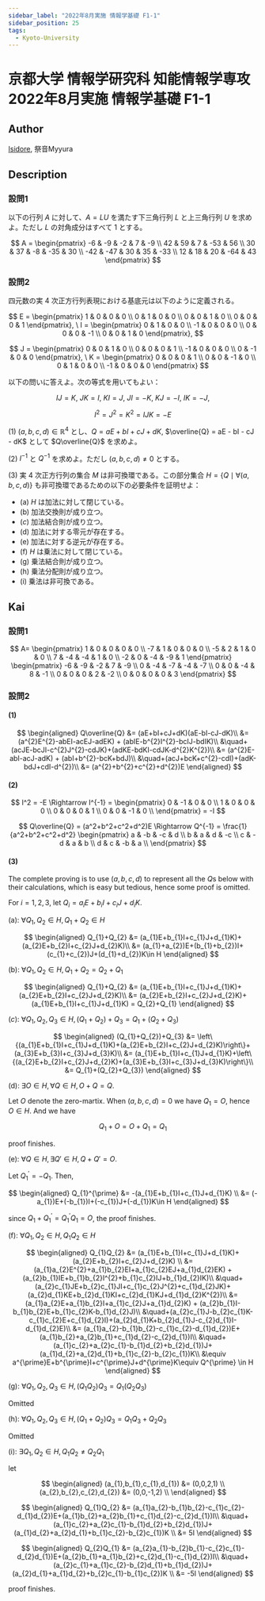 ```yaml
---
sidebar_label: "2022年8月実施 情報学基礎 F1-1"
sidebar_position: 25
tags:
  - Kyoto-University
---
```

# 京都大学 情報学研究科 知能情報学専攻 2022年8月実施 情報学基礎 F1-1

## **Author**
[Isidore](https://github.com/heacsing), 祭音Myyura

## **Description**
### 設問1
以下の行列 $A$ に対して、$A = LU$ を満たす下三角行列 $L$ と上三角行列 $U$ を求めよ。ただし $L$ の対角成分はすべて 1 とする。

$$
A = 
\begin{pmatrix}
  -6 & -9 & -2 & 7 & -9 \\
  42 & 59 & 7 & -53 & 56 \\
  30 & 37 & -8 & -35 & 30 \\
  -42 & -47 & 30 & 35 & -33 \\
  12 & 18 & 20 & -64 & 43
\end{pmatrix}
$$

### 設問2
四元数の実 4 次正方行列表現における基底元は以下のように定義される。

$$
E = 
\begin{pmatrix}
  1 & 0 & 0 & 0 \\
  0 & 1 & 0 & 0 \\
  0 & 0 & 1 & 0 \\
  0 & 0 & 0 & 1
\end{pmatrix}, \ 
I = 
\begin{pmatrix}
  0 & 1 & 0 & 0 \\
  -1 & 0 & 0 & 0 \\
  0 & 0 & 0 & -1 \\
  0 & 0 & 1 & 0
\end{pmatrix}, 
$$

$$
J = 
\begin{pmatrix}
  0 & 0 & 1 & 0 \\
  0 & 0 & 0 & 1 \\
  -1 & 0 & 0 & 0 \\
  0 & -1 & 0 & 0
\end{pmatrix}, \ 
K = 
\begin{pmatrix}
  0 & 0 & 0 & 1 \\
  0 & 0 & -1 & 0 \\
  0 & 1 & 0 & 0 \\
  -1 & 0 & 0 & 0
\end{pmatrix}
$$

以下の問いに答えよ。次の等式を用いてもよい：

$$
IJ = K, \  JK = I, \  KI = J, \  JI = -K, \  KJ = -I, \  IK = -J,
$$

$$
I^2 = J^2 = K^2 = IJK = -E
$$

(1) $(a, b, c, d) \in \mathbb{R}^4$ とし、$Q = aE + bI + cJ + dK$, $\overline{Q} = aE - bI - cJ - dK$ として $Q\overline{Q}$ を求めよ。

(2) $I^{-1}$ と $Q^{-1}$ を求めよ。ただし $(a, b, c, d) \neq 0$ とする。

(3) 実 4 次正方行列の集合 $M$ は非可換環である。この部分集合 $H = \{Q \mid \forall(a, b, c, d)\}$ も非可換環であるための以下の必要条件を証明せよ：
   - (a) $H$ は加法に対して閉じている。
   - (b) 加法交換則が成り立つ。
   - ($c$) 加法結合則が成り立つ。
   - (d) 加法に対する零元が存在する。
   - (e) 加法に対する逆元が存在する。
   - (f) $H$ は乗法に対して閉じている。
   - (g) 乗法結合則が成り立つ。
   - (h) 乗法分配則が成り立つ。
   - (i) 乗法は非可換である。

## **Kai**
### 設問1

$$
A=
\begin{pmatrix}
    1 & 0 & 0 & 0 & 0 \\
    -7 & 1 & 0 & 0 & 0 \\
    -5 & 2 & 1 & 0 & 0 \\
    7 & -4 & -4 & 1 & 0 \\
    -2 & 0 & -4 & -9 & 1
\end{pmatrix}
\begin{pmatrix}
    -6 & -9 & -2 & 7 & -9 \\ 
    0 & -4 & -7 & -4 & -7 \\ 
    0 & 0 & -4 & 8 & -1 \\
    0 & 0 & 0 & 2 & -2 \\
    0 & 0 & 0 & 0 & 3 
\end{pmatrix}
$$

### 設問2
#### (1)

$$
\begin{aligned}
Q\overline{Q} &= (aE+bI+cJ+dK)(aE-bI-cJ-dK)\\
&= (a^{2}E^{2}-abEI-acEJ-adEK) + (abIE-b^{2}I^{2}-bcIJ-bdIK)\\
&\quad+(acJE-bcJI-c^{2}J^{2}-cdJK)+(adKE-bdKI-cdJK-d^{2}K^{2})\\
&= (a^{2}E-abI-acJ-adK) + (abI+b^{2}-bcK+bdJ)\\
&\quad+(acJ+bcK+c^{2}-cdI)+(adK-bdJ+cdI-d^{2})\\
&= (a^{2}+b^{2}+c^{2}+d^{2})E
\end{aligned}
$$

#### (2)

$$
I^2 = -E \Rightarrow I^{-1} = 
\begin{pmatrix}
    0 & -1 & 0 & 0 \\
    1 & 0 & 0 & 0 \\
    0 & 0 & 0 & 1 \\
    0 & 0 & -1 & 0 \\
\end{pmatrix}
= -I
$$

$$
Q\overline{Q} = (a^2+b^2+c^2+d^2)E \Rightarrow Q^{-1} = \frac{1}{a^2+b^2+c^2+d^2}
\begin{pmatrix}
    a & -b & -c & d \\
    b & a & d & -c \\
    c & -d & a & b \\
    d & c & -b & a \\
\end{pmatrix}
$$

#### (3)
The complete proving is to use $(a, b, c, d)$ to represent all the $Q$s below with their calculations, which is easy but tedious, hence some proof is omitted.

For $i = 1,2,3$, let $Q_{i} = a_{i}E+b_{i}I+c_{i}J+d_{i}K$.

(a): $\forall Q_1, Q_2 \in H, Q_1 + Q_2 \in H$

$$
\begin{aligned}
Q_{1}+Q_{2} &= (a_{1}E+b_{1}I+c_{1}J+d_{1}K)+(a_{2}E+b_{2}I+c_{2}J+d_{2}K)\\
&= (a_{1}+a_{2})E+(b_{1}+b_{2})I+(c_{1}+c_{2})J+(d_{1}+d_{2})K\in H
\end{aligned}
$$

(b): $\forall Q_1, Q_2 \in H, Q_1 + Q_2 = Q_2 + Q_1$

$$
\begin{aligned}
Q_{1}+Q_{2} &= (a_{1}E+b_{1}I+c_{1}J+d_{1}K)+(a_{2}E+b_{2}I+c_{2}J+d_{2}K)\\
&= (a_{2}E+b_{2}I+c_{2}J+d_{2}K)+(a_{1}E+b_{1}I+c_{1}J+d_{1}K) = Q_{2}+Q_{1}
\end{aligned}
$$

($c$): $\forall Q_1, Q_2, Q_3 \in H, (Q_1 + Q_2) + Q_3 = Q_1 + (Q_2 + Q_3)$

$$
\begin{aligned}
(Q_{1}+Q_{2})+Q_{3} &= \left\{(a_{1}E+b_{1}I+c_{1}J+d_{1}K)+(a_{2}E+b_{2}I+c_{2}J+d_{2}K)\right\}+(a_{3}E+b_{3}I+c_{3}J+d_{3}K)\\
&= (a_{1}E+b_{1}I+c_{1}J+d_{1}K)+\left\{(a_{2}E+b_{2}I+c_{2}J+d_{2}K)+(a_{3}E+b_{3}I+c_{3}J+d_{3}K)\right\}\\
&= Q_{1}+(Q_{2}+Q_{3})
\end{aligned}
$$

(d): $\exists O \in H,  \forall Q \in H, O + Q = Q$.

Let $O$ denote the zero-martix. When $(a, b, c, d) = 0$ we have $Q_1 = O$, hence $O \in H$. And we have

$$
Q_{1}+O = O+Q_{1} = Q_{1}
$$

proof finishes.

(e): $\forall Q \in H, \exists Q' \in H,  Q + Q' = O$.

Let $Q_{1}^{\prime}=-Q_{1}$. Then,

$$
\begin{aligned}
Q_{1}^{\prime} &= -(a_{1}E+b_{1}I+c_{1}J+d_{1}K) \\
&= (-a_{1})E+(-b_{1})I+(-c_{1})J+(-d_{1})K\in H
\end{aligned}
$$

since $Q_{1}+Q_{1}^{\prime}=Q_{1}^{\prime}Q_{1}=O$, the proof finishes.

(f): $\forall Q_1, Q_2 \in H, Q_1Q_2 \in H$

$$
\begin{aligned}
Q_{1}Q_{2} &= (a_{1}E+b_{1}I+c_{1}J+d_{1}K)+(a_{2}E+b_{2}I+c_{2}J+d_{2}K) \\
&= (a_{1}a_{2}E^{2}+a_{1}b_{2}EI+a_{1}c_{2}EJ+a_{1}d_{2}EK) + (a_{2}b_{1}IE+b_{1}b_{2}I^{2}+b_{1}c_{2}IJ+b_{1}d_{2}IK)\\
&\quad+(a_{2}c_{1}JE+b_{2}c_{1}JI+c_{1}c_{2}J^{2}+c_{1}d_{2}JK)+(a_{2}d_{1}KE+b_{2}d_{1}KI+c_{2}d_{1}KJ+d_{1}d_{2}K^{2})\\
&= (a_{1}a_{2}E+a_{1}b_{2}I+a_{1}c_{2}J+a_{1}d_{2}K) + (a_{2}b_{1}I-b_{1}b_{2}E+b_{1}c_{2}K-b_{1}d_{2}J)\\
&\quad+(a_{2}c_{1}J-b_{2}c_{1}K-c_{1}c_{2}E+c_{1}d_{2}I)+(a_{2}d_{1}K+b_{2}d_{1}J-c_{2}d_{1}I-d_{1}d_{2}E)\\
&= (a_{1}a_{2}-b_{1}b_{2}-c_{1}c_{2}-d_{1}d_{2})E+(a_{1}b_{2}+a_{2}b_{1}+c_{1}d_{2}-c_{2}d_{1})I\\
&\quad+(a_{1}c_{2}+a_{2}c_{1}-b_{1}d_{2}+b_{2}d_{1})J+(a_{1}d_{2}+a_{2}d_{1}+b_{1}c_{2}-b_{2}c_{1})K\\
&\equiv a^{\prime}E+b^{\prime}I+c^{\prime}J+d^{\prime}K\equiv Q^{\prime} \in H
\end{aligned}
$$

(g): $\forall Q_1, Q_2, Q_3 \in H, (Q_1Q_2)Q_3 = Q_1(Q_2Q_3)$

Omitted

(h): $\forall Q_1, Q_2, Q_3 \in H, (Q_1 + Q_2)Q_3 = Q_1Q_3 + Q_2Q_3$

Omitted

(i): $\exists Q_1, Q_2 \in H, Q_1Q_2 \neq Q_2Q_1$

let

$$
\begin{aligned}
(a_{1},b_{1},c_{1},d_{1}) &= (0,0,2,1) \\
(a_{2},b_{2},c_{2},d_{2}) &= (0,0,-1,2) \\
\end{aligned}
$$

$$
\begin{aligned}
Q_{1}Q_{2} &=
(a_{1}a_{2}-b_{1}b_{2}-c_{1}c_{2}-d_{1}d_{2})E+(a_{1}b_{2}+a_{2}b_{1}+c_{1}d_{2}-c_{2}d_{1})I\\
&\quad+(a_{1}c_{2}+a_{2}c_{1}-b_{1}d_{2}+b_{2}d_{1})J+(a_{1}d_{2}+a_{2}d_{1}+b_{1}c_{2}-b_{2}c_{1})K \\
&= 5I
\end{aligned}
$$

$$
\begin{aligned}
Q_{2}Q_{1} &=
(a_{2}a_{1}-b_{2}b_{1}-c_{2}c_{1}-d_{2}d_{1})E+(a_{2}b_{1}+a_{1}b_{2}+c_{2}d_{1}-c_{1}d_{2})I\\
&\quad+(a_{2}c_{1}+a_{1}c_{2}-b_{2}d_{1}+b_{1}d_{2})J+(a_{2}d_{1}+a_{1}d_{2}+b_{2}c_{1}-b_{1}c_{2})K \\
&= -5I
\end{aligned}
$$

proof finishes.